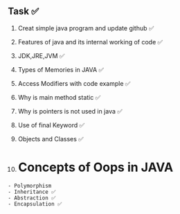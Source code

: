 ## Task ✅
1. Creat simple java program  and update github  ✅

2. Features of java and its internal working of code  ✅

3. JDK,JRE,JVM ✅

4. Types of Memories in JAVA ✅

5. Access Modifiers with code example ✅

6. Why is main method static ✅

7. Why is pointers is not used in java ✅

8. Use of final Keyword ✅

9. Objects and Classes  ✅

10.  # Concepts of Oops in JAVA
    - Polymorphism
    - Inheritance ✅
    - Abstraction ✅
    - Encapsulation ✅
    




